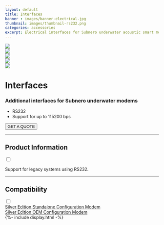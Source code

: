 ```yaml
---
layout: default
title: Interfaces
banner : images/banner-electrical.jpg
thumbnail: images/thumbnail-rs232.png
categories: accessories
excerpt: Electrical interfaces for Subnero underwater acoustic smart modems
---
```


<div class='full tall' style='background-image: url({{site.baseurl}}/{{page.banner}});'>
  <div class='row'>
    <div class='large-12 columns'>
      <!-- {% include section-header.html title=page.title tagline=page.tagline color=page.title_color class="big" %} -->
    </div>
  </div>
  <div class='four spacing'></div>
  <div class='four spacing'></div>
</div>

<div class='full bg-grey'>
  <div class='row'>
      <div class='accessories'>
        <div class='accessories-img'>
            <div class='mod modBlogPost big'>
              <img id='main-img' src='{{site.baseurl}}/images/accessories-interfaces01.jpg'>
            </div>
            <div class='modGallery'>
              <div class='media modTeamMember shortcode-list'>
                <div class="member current-li"><a class='image-nav'><img src='{{site.baseurl}}/images/accessories-interfaces01.jpg'></a></div>
                <div class="member"><a class='image-nav'><img src='{{site.baseurl}}/images/accessories-interfaces02.jpg'></a></div>
                <div class="member"><a class='image-nav'><img src='{{site.baseurl}}/images/accessories-interfaces03.jpg'></a></div>
                <div class="member"><a class='image-nav'><img src='{{site.baseurl}}/images/accessories-interfaces04.jpg'></a></div>
              </div>
            </div>
        </div>
        <div class='accessories-info'>
            <h1>Interfaces</h1>
            <h3>Additional interfaces for Subnero underwater modems</h3>
            <ul>
              <li>RS232</li>
              <li>Support for up to 115200 bps</li>
            </ul>
            <a href="mailto:sales@subnero.com"><button type="button">GET A QUOTE</button></a>
        </div>
      </div>
      <hr>
      <div class='wrap-collapsible'>
        <h2>Product Information</h2>
        <input id ='product' class='toggle' type='checkbox'>
        <label class='lbl-toggle' for='product'></label>
        <div class='collapsible-content'>
          <p>Support for legacy systems using RS232.</p>
        </div>
      </div>
      <hr>
      <div class='wrap-collapsible'>
        <h2>Compatibility</h2>
        <input id ='compatibility' class='toggle' type='checkbox'>
        <label class='lbl-toggle' for='compatibility'></label>
        <div class='collapsible-content'>
          <div class="brochure-container">
            <a href="{{site.baseurl}}/products/wnc-m25mss4">Silver Edition Standalone Configuration Modem</a>
          </div>
          <div class="brochure-container">
            <a href="{{site.baseurl}}/products/wnc-m25mse4">Silver Edition OEM Configuration Modem</a>
          </div>
        </div>
      </div>
  </div>
</div>
{%- include display.html -%}
